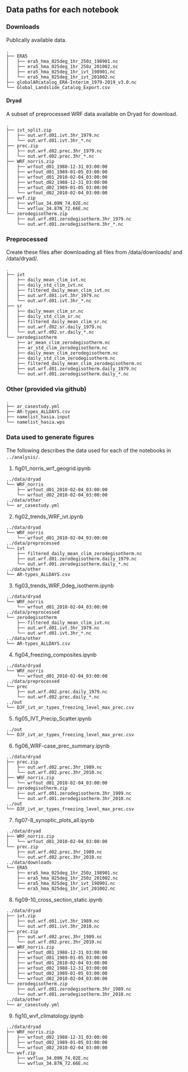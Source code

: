 ## Data paths for each notebook

### Downloads

Publically available data.

```
.
├── ERA5
│   ├── era5_hma_025deg_1hr_250z_198901.nc
│   ├── era5_hma_025deg_1hr_250z_201002.nc
│   ├── era5_hma_025deg_1hr_ivt_198901.nc
│   └── era5_hma_025deg_1hr_ivt_201002.nc
├── globalARcatalog_ERA-Interim_1979-2019_v3.0.nc
└── Global_Landslide_Catalog_Export.csv
```


#### Dryad

A subset of preprocessed WRF data available on Dryad for download.

```
.
├── ivt_split.zip
│   ├── out.wrf.d01.ivt.3hr_1979.nc
│   └── out.wrf.d01.ivt.3hr_*.nc
├── prec.zip
│   ├── out.wrf.d02.prec.3hr_1979.nc
│   └── out.wrf.d02.prec.3hr_*.nc
├── WRF_norris.zip
│   ├── wrfout_d01_1988-12-31_03:00:00
│   ├── wrfout_d01_1989-01-05_03:00:00
│   ├── wrfout_d01_2010-02-04_03:00:00
│   ├── wrfout_d02_1988-12-31_03:00:00
│   ├── wrfout_d02_1989-01-05_03:00:00
│   └── wrfout_d02_2010-02-04_03:00:00
├── wvf.zip
│   ├── wvflux_34.09N_74.02E.nc
│   └── wvflux_34.87N_72.66E.nc
└── zerodegisotherm.zip
    ├── out.wrf.d01.zerodegisotherm.3hr_1979.nc
    └── out.wrf.d01.zerodegisotherm.3hr_*.nc
```

### Preprocessed 

Create these files after downloading all files from /data/downloads/ and /data/dryad/.

```
.
├── ivt
│   ├── daily_mean_clim_ivt.nc
│   ├── daily_std_clim_ivt.nc
│   ├── filtered_daily_mean_clim_ivt.nc
│   ├── out.wrf.d01.ivt.3hr_1979.nc
│   └── out.wrf.d01.ivt.3hr_*.nc
├── sr
│   ├── daily_mean_clim_sr.nc
│   ├── daily_std_clim_sr.nc
│   ├── filtered_daily_mean_clim_sr.nc
│   ├── out.wrf.d02.sr.daily_1979.nc
│   └── out.wrf.d02.sr.daily_*.nc
└── zerodegisotherm
    ├── ar_mean_clim_zerodegisotherm.nc
    ├── ar_std_clim_zerodegisotherm.nc
    ├── daily_mean_clim_zerodegisotherm.nc
    ├── daily_std_clim_zerodegisotherm.nc
    ├── filtered_daily_mean_clim_zerodegisotherm.nc
    ├── out.wrf.d01.zerodegisotherm.daily_1979.nc
    └── out.wrf.d01.zerodegisotherm.daily_*.nc
```

### Other (provided via github)

```
.
├── ar_casestudy.yml
├── AR-types_ALLDAYS.csv
├── namelist_hasia.input
└── namelist_hasia.wps
```


### Data used to generate figures

The following describes the data used for each of the notebooks in `../analysis/`.

1. fig01_norris_wrf_geogrid.ipynb

```
../data/dryad
└── WRF_norris
    ├── wrfout_d01_2010-02-04_03:00:00
    └── wrfout_d02_2010-02-04_03:00:00
../data/other
└── ar_casestudy.yml
```

2. fig02_trends_WRF_ivt.ipynb

```
../data/dryad
└── WRF_norris
    └── wrfout_d01_2010-02-04_03:00:00
../data/preprocessed
└── ivt
    ├── filtered_daily_mean_clim_zerodegisotherm.nc
    ├── out.wrf.d01.zerodegisotherm.daily_1979.nc
    └── out.wrf.d01.zerodegisotherm.daily_*.nc
../data/other
└── AR-types_ALLDAYS.csv
```

3. fig03_trends_WRF_0deg_isotherm.ipynb

```
../data/dryad
└── WRF_norris
    └── wrfout_d01_2010-02-04_03:00:00
../data/preprocessed
└── zerodegisotherm
    ├── filtered_daily_mean_clim_ivt.nc
    ├── out.wrf.d01.ivt.3hr_1979.nc
    └── out.wrf.d01.ivt.3hr_*.nc
../data/other
└── AR-types_ALLDAYS.csv
```

4. fig04_freezing_composites.ipynb

```
../data/dryad
└── WRF_norris
    └── wrfout_d01_2010-02-04_03:00:00
../data/preprocessed
└── prec
    ├── out.wrf.d02.prec.daily_1979.nc
    └── out.wrf.d02.prec.daily_*.nc
../out
└── DJF_ivt_ar_types_freezing_level_max_prec.csv
```

5. fig05_IVT_Precip_Scatter.ipynb

```
../out
└── DJF_ivt_ar_types_freezing_level_max_prec.csv
```

6. fig06_WRF-case_prec_summary.ipynb
```
../data/dryad
├── prec.zip
│   ├── out.wrf.d02.prec.3hr_1989.nc
│   └── out.wrf.d02.prec.3hr_2010.nc
├── WRF_norris.zip
│   └── wrfout_d01_2010-02-04_03:00:00
└── zerodegisotherm.zip
    ├── out.wrf.d01.zerodegisotherm.3hr_1989.nc
    └── out.wrf.d01.zerodegisotherm.3hr_2010.nc
../out
└── DJF_ivt_ar_types_freezing_level_max_prec.csv
```

7. fig07-8_synoptic_plots_all.ipynb

```
../data/dryad
├── WRF_norris.zip
│   └── wrfout_d01_2010-02-04_03:00:00
└── prec.zip
    ├── out.wrf.d02.prec.3hr_1989.nc
    └── out.wrf.d02.prec.3hr_2010.nc
../data/downloads
└── ERA5
    ├── era5_hma_025deg_1hr_250z_198901.nc
    ├── era5_hma_025deg_1hr_250z_201002.nc
    ├── era5_hma_025deg_1hr_ivt_198901.nc
    └── era5_hma_025deg_1hr_ivt_201002.nc

```

8. fig09-10_cross_section_static.ipynb

```
../data/dryad
├── ivt.zip
│   ├── out.wrf.d01.ivt.3hr_1989.nc
│   └── out.wrf.d01.ivt.3hr_2010.nc
├── prec.zip
│   ├── out.wrf.d02.prec.3hr_1989.nc
│   └── out.wrf.d02.prec.3hr_2010.nc
├── WRF_norris.zip
│   ├── wrfout_d01_1988-12-31_03:00:00
│   ├── wrfout_d01_1989-01-05_03:00:00
│   ├── wrfout_d01_2010-02-04_03:00:00
│   ├── wrfout_d02_1988-12-31_03:00:00
│   ├── wrfout_d02_1989-01-05_03:00:00
│   └── wrfout_d02_2010-02-04_03:00:00
└── zerodegisotherm.zip
    ├── out.wrf.d01.zerodegisotherm.3hr_1989.nc
    └── out.wrf.d01.zerodegisotherm.3hr_2010.nc
../data/other
└── ar_casestudy.yml
```

9. fig10_wvf_climatology.ipynb

```
../data/dryad
├── WRF_norris.zip
│   ├── wrfout_d02_1988-12-31_03:00:00
│   ├── wrfout_d02_1989-01-05_03:00:00
│   └── wrfout_d02_2010-02-04_03:00:00
└── wvf.zip
    ├── wvflux_34.09N_74.02E.nc
    └── wvflux_34.87N_72.66E.nc
```